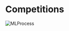 # Competitions

![MLProcess](http://assets.processon.com/chart_image/5d7f09cde4b04a195021c1a4.png?_=1568687350126)
